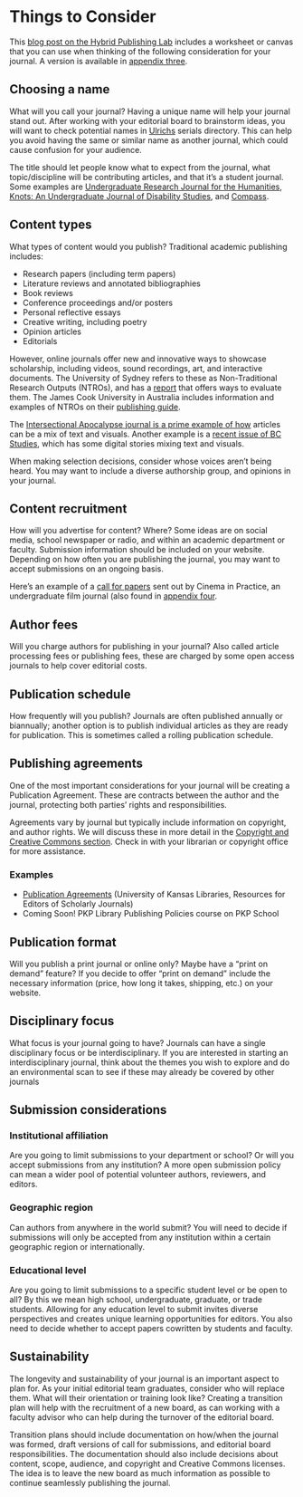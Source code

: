 # Things to Consider

This [blog post on the Hybrid Publishing Lab](http://hybridpublishing.org/2015/03/oaj-canvas/#more-3570) includes a worksheet or canvas that you can use when thinking of the following consideration for your journal. A version is available in [appendix three](https://github.com/pkp/pkp-docs/blob/student-toolkit/student-toolkit/en/appendix-3.md).

## Choosing a name

What will you call your journal? Having a unique name will help your journal stand out. After working with your editorial board to brainstorm ideas, you will want to check potential names in [Ulrichs](http://ulrichsweb.serialssolutions.com/) serials directory. This can help you avoid having the same or similar name as another journal, which could cause confusion for your audience.  

The title should let people know what to expect from the journal, what topic/discipline will be contributing articles, and that it’s a student journal. Some examples are [Undergraduate Research Journal for the Humanities](https://kuscholarworks.ku.edu/handle/1808/21354), [Knots: An Undergraduate Journal of Disability Studies](https://jps.library.utoronto.ca/index.php/knots), and [Compass](https://journals.library.ualberta.ca/compass/index.php/compass).

## Content types

What types of content would you publish? Traditional academic publishing includes:

-   Research papers (including term papers)    
-   Literature reviews and annotated bibliographies    
-   Book reviews    
-   Conference proceedings and/or posters    
-   Personal reflective essays    
-   Creative writing, including poetry    
-   Opinion articles    
-   Editorials  

However, online journals offer new and innovative ways to showcase scholarship, including videos, sound recordings, art, and interactive documents. The University of Sydney refers to these as Non-Traditional Research Outputs (NTROs), and has a [report](https://sydney.edu.au/research_support/performance/documents/ntro-guidelines-sydney.pdf) that offers ways to evaluate them. The James Cook University in Australia includes information and examples of NTROs on their [publishing guide](https://libguides.jcu.edu.au/publishing/ntros).

The [Intersectional Apocalypse journal is a prime example of how](https://journals.lib.sfu.ca/index.php/ifj) articles can be a mix of text and visuals. Another example is a [recent issue of BC Studies](https://bcstudies.com/issues/digital-stories/), which has some digital stories mixing text and visuals.  

When making selection decisions, consider whose voices aren’t being heard. You may want to include a diverse authorship group, and opinions in your journal.

## Content recruitment

How will you advertise for content? Where? Some ideas are on social media, school newspaper or radio, and within an academic department or faculty. Submission information should be included on your website. Depending on how often you are publishing the journal, you may want to accept submissions on an ongoing basis.  

Here’s an example of a [call for papers](https://sfufilmjournal.wixsite.com/cinemainpractice/single-post/2016/11/28/Call-for-Papers) sent out by Cinema in Practice, an undergraduate film journal (also found in [appendix four](https://github.com/pkp/pkp-docs/blob/student-toolkit/student-toolkit/en/appendix-4.md).

## Author fees

Will you charge authors for publishing in your journal? Also called article processing fees or publishing fees, these are charged by some open access journals to help cover editorial costs.

## Publication schedule

How frequently will you publish? Journals are often published annually or biannually; another option is to publish individual articles as they are ready for publication. This is sometimes called a rolling publication schedule.

## Publishing agreements

One of the most important considerations for your journal will be creating a Publication Agreement. These are contracts between the author and the journal, protecting both parties’ rights and responsibilities.  

Agreements vary by journal but typically include information on copyright, and author rights. We will discuss these in more detail in the [Copyright and Creative Commons section](https://github.com/pkp/pkp-docs/blob/student-toolkit/student-toolkit/en/copyright.md). Check in with your librarian or copyright office for more assistance.

### Examples

-   [Publication Agreements](https://guides.lib.ku.edu/journal_editors/publication_agreements) (University of Kansas Libraries, Resources for Editors of Scholarly Journals)    
-   Coming Soon! PKP Library Publishing Policies course on PKP School
    

## Publication format

Will you publish a print journal or online only? Maybe have a “print on demand” feature? If you decide to offer “print on demand” include the necessary information (price, how long it takes, shipping, etc.) on your website.

## Disciplinary focus

What focus is your journal going to have? Journals can have a single disciplinary focus or be interdisciplinary. If you are interested in starting an interdisciplinary journal, think about the themes you wish to explore and do an environmental scan to see if these may already be covered by other journals

## Submission considerations

### Institutional affiliation

Are you going to limit submissions to your department or school? Or will you accept submissions from any institution? A more open submission policy can mean a wider pool of potential volunteer authors, reviewers, and editors.

### Geographic region

Can authors from anywhere in the world submit? You will need to decide if submissions will only be accepted from any institution within a certain geographic region or internationally.

### Educational level

Are you going to limit submissions to a specific student level or be open to all? By this we mean high school, undergraduate, graduate, or trade students. Allowing for any education level to submit invites diverse perspectives and creates unique learning opportunities for editors. You also need to decide whether to accept papers cowritten by students and faculty.

## Sustainability

The longevity and sustainability of your journal is an important aspect to plan for. As your initial editorial team graduates, consider who will replace them. What will their orientation or training look like? Creating a transition plan will help with the recruitment of a new board, as can working with a faculty advisor who can help during the turnover of the editorial board.

Transition plans should include documentation on how/when the journal was formed, draft versions of call for submissions, and editorial board responsibilities. The documentation should also include decisions about content, scope, audience, and copyright and Creative Commons licenses. The idea is to leave the new board as much information as possible to continue seamlessly publishing the journal.
